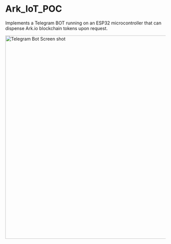 # Ark_IoT_POC
Implements a Telegram BOT running on an ESP32 microcontroller that can dispense Ark.io blockchain tokens upon request.

<img src="TelegramBotScreenshot.jpg" alt="Telegram Bot Screen shot" width="640"/> 

